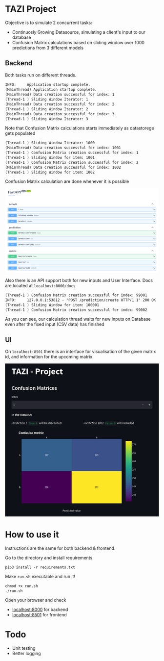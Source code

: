 # TAZI Project

Objective is to simulate 2 concurrent tasks:

+ Continuosly Growing Datasource, simulating a client's input to our database
+ Confusion Matrix calculations based on sliding window over 1000 predictions from 3 different models

## Backend

Both tasks run on different threads.

```console
INFO:     Application startup complete.
(MainThread) Application startup complete.
(MainThread) Data creation successful for index: 1
(Thread-1 ) Sliding Window Iterator: 1
(MainThread) Data creation successful for index: 2
(Thread-1 ) Sliding Window Iterator: 2
(MainThread) Data creation successful for index: 3
(Thread-1 ) Sliding Window Iterator: 3
```

Note that Confusion Matrix calculations starts immediately as datastorege gets populated

```console
(Thread-1 ) Sliding Window Iterator: 1000
(MainThread) Data creation successful for index: 1001
(Thread-1 ) Confusion Matrix creation successful for index: 1
(Thread-1 ) Sliding Window for item: 1001
(Thread-1 ) Confusion Matrix creation successful for index: 2
(MainThread) Data creation successful for index: 1002
(Thread-1 ) Sliding Window for item: 1002
```

Confusion Matrix calculation are done whenever it is possible

![endpoints](media/endpoints.png)

Also there is an API support both for new inputs and User Interface. Docs are located at `localhost:8000/docs`

```console
(Thread-1 ) Confusion Matrix creation successful for index: 99001
INFO:     127.0.0.1:53812 - "POST /prediction/create HTTP/1.1" 200 OK
(Thread-1 ) Sliding Window for item: 100001
(Thread-1 ) Confusion Matrix creation successful for index: 99002
```

As you can see, our calculation thread waits for new inputs on Database even after the fixed input (CSV data) has finished 

## UI

On `localhost:8501` there is an interface for visualisation of the given matrix id, and information for the upcoming matrix.

![UI](media/ui.gif)

# How to use it

Instructions are the same for both backend & frontend.

Go to the directory and install requirements

```console
pip3 install -r requirements.txt
```

Make `run.sh` executable and run it!

```console
chmod +x run.sh
./run.sh
```

Open your browser and check
+ [localhost:8000](localhost:8000) for backend
+ [localhost:8501](localhost:8501) for frontend

# Todo

+ Unit testing
+ Better logging
